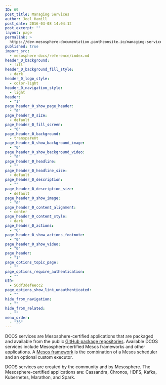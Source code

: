 ```yaml
---
ID: 69
post_title: Managing Services
author: Joel Hamill
post_date: 2016-03-08 14:04:12
post_excerpt: ""
layout: page
permalink: >
  https://dev-mesosphere-documentation.pantheonsite.io/managing-services/
published: true
import_src:
  - mesosphere-docs/reference/index.md
header_0_background:
  - fill
header_0_background_fill_style:
  - dark
header_0_logo_style:
  - color-light
header_0_navigation_style:
  - light
header:
  - "1"
page_header_0_show_page_header:
  - "0"
page_header_0_size:
  - default
page_header_0_fill_screen:
  - "0"
page_header_0_background:
  - transparent
page_header_0_show_background_image:
  - "0"
page_header_0_show_background_video:
  - "0"
page_header_0_headline:
  - ""
page_header_0_headline_size:
  - default
page_header_0_description:
  - ""
page_header_0_description_size:
  - default
page_header_0_show_image:
  - "0"
page_header_0_content_alignment:
  - center
page_header_0_content_style:
  - dark
page_header_0_actions:
  - "0"
page_header_0_show_actions_footnote:
  - "0"
page_header_0_show_video:
  - "0"
page_header:
  - "1"
page_options_topic_page:
  - ""
page_options_require_authentication:
  - ""
UID:
  - 56df3defeecc2
page_options_show_link_unauthenticated:
  - ""
hide_from_navigation:
  - ""
hide_from_related:
  - ""
menu_order:
  - "36"
---
```

DCOS services are Mesosphere-certified applications that are packaged and available from the public [GitHub package repositories][1]. Available DCOS services include Mesosphere-certified Mesos frameworks and other applications. A [Mesos framework][2] is the combination of a Mesos scheduler and an optional custom executor.

DCOS services are created by the community and by Mesosphere. The Mesosphere-certified applications are: Cassandra, Chronos, HDFS, Kafka, Kubernetes, Marathon, and Spark.

 [1]: /administration/universe/
 [2]: http://mesos.apache.org/documentation/latest/frameworks/